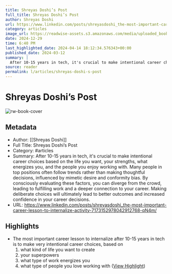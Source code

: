 ```yaml
---
title: Shreyas Doshi’s Post
full_title: Shreyas Doshi’s Post
author: Shreyas Doshi
url: https://www.linkedin.com/posts/shreyasdoshi_the-most-important-career-lesson-to-internalize-activity-7173152978042912768-qN4m/
category: articles
image_url: https://readwise-assets.s3.amazonaws.com/media/uploaded_book_covers/profile_276497/c45fy346jw096z9pbphyyhdz7
date: 2024-12-29
time: 6:40 PM
last_highlighted_date: 2024-04-14 18:12:34.576343+00:00
published_date: 2024-03-12
summary: |
  After 10-15 years in tech, it's crucial to make intentional career choices based on the life you want, your strengths, what energizes you, and the people you enjoy working with. Many people in top positions often follow trends rather than making thoughtful decisions, influenced by mimetic desire and conformity bias. By consciously evaluating these factors, you can diverge from the crowd, leading to fulfilling work and a deeper connection to your career. Making deliberate choices will ultimately lead to better outcomes and increased confidence in your career decisions.
source: reader
permalink: l/articles/shreyas-doshi-s-post
---
```

# Shreyas Doshi’s Post

![rw-book-cover](https://readwise-assets.s3.amazonaws.com/media/uploaded_book_covers/profile_276497/c45fy346jw096z9pbphyyhdz7)

## Metadata
- Author: [[Shreyas Doshi]]
- Full Title: Shreyas Doshi’s Post
- Category: #articles
- Summary: After 10-15 years in tech, it's crucial to make intentional career choices based on the life you want, your strengths, what energizes you, and the people you enjoy working with. Many people in top positions often follow trends rather than making thoughtful decisions, influenced by mimetic desire and conformity bias. By consciously evaluating these factors, you can diverge from the crowd, leading to fulfilling work and a deeper connection to your career. Making deliberate choices will ultimately lead to better outcomes and increased confidence in your career decisions.
- URL: https://www.linkedin.com/posts/shreyasdoshi_the-most-important-career-lesson-to-internalize-activity-7173152978042912768-qN4m/

## Highlights
- The most important career lesson to internalize after 10-15 years in tech is to make very intentional career choices, based on
  1) what kind of life you want to create
  2) your superpowers
  3) what type of work energizes you
  4) what type of people you love working with ([View Highlight](https://read.readwise.io/read/01hvewz6ha0j469jhqgnbn6jzm))


